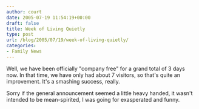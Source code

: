 ```yaml
---
author: court
date: 2005-07-19 11:54:19+00:00
draft: false
title: Week of Living Quietly
type: post
url: /blog/2005/07/19/week-of-living-quietly/
categories:
- Family News
---
```


Well, we have been officially "company free" for a grand total of 3 days now.  In that time, we have only had about 7 visitors, so that's quite an improvement.  It's a smashing success, really.

Sorry if the general announcement seemed a little heavy handed, it wasn't intended to be mean-spirited, I was going for exasperated and funny.
